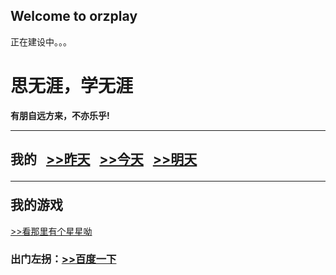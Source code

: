 ## Welcome to orzplay

正在建设中。。。
<html>
<head>
<meta charset="utf-8">
<title>思无涯的主页</title>
</head>

<body>
<h1>思无涯，学无涯</h1> 
<b>有朋自远方来，不亦乐乎!</b><hr/><h2>我的
&nbsp;&nbsp;<a href="html\news.html">>>昨天</a>
&nbsp;&nbsp;<a href="html\my.html">>>今天</a>
&nbsp;&nbsp;<a href="html\study.html">>>明天</a>
<hr/>我的游戏</h2>
<a href="game\first game\start_project-release-signed.apk">>>看那里有个星星呦</a>
<h3>出门左拐：<a href="http://www.baidu.com">>>百度一下</a>
</h3>
</body>
</html>
